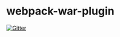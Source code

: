 # webpack-war-plugin

[![Gitter](https://badges.gitter.im/DevWurm/webpack-war-plugin.svg)](https://gitter.im/DevWurm/webpack-war-plugin?utm_source=badge&utm_medium=badge&utm_campaign=pr-badge&utm_content=badge)